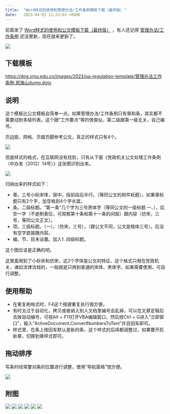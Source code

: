 ```yaml
---
title:  "Word样式的使用和管理办法/工作条例模板下载（最终版）"
date:   2023-04-01 11:33:03 +0800
---
```


前面发了 [Word样式的使用和公文模板下载（最终版）](/2023/03/23/word-oa-template.html) ，有人还记得 [管理办法/工作条例](/2022/01/09/word-style-oa-template.html) 还没更新，现在就来更新了。

![](/images/2023/oa-regulation-template/regulation1.gif)

## 下载模板

https://dog.xmu.edu.cn/images/2023/oa-regulation-template/管理办法工作条例.郑海山dump.dotx

## 说明

这个模板比公文模板会简单一点。如果管理办法/工作条例只有章和条，其实都不需要动到多级列表。这个跟“工作要点”等的很类似，第二级跟第一级无关，自己编号。

页边距、网格、页眉页脚参考公文，真正的样式只有4个。

![](/images/2023/oa-regulation-template/style.png)

但是样式的格式，在互联网没有找到，只有从下面《党政机关公文处理工作条例（中办发〔2012〕14号）》这张图识别出来。

![](/images/2023/oa-regulation-template/tiaoli1.jpg)

归纳出来的样式如下：

- 章。三号小标宋体，居中，段前段后半行。（等同公文的附件标题）。如果章标题只有2个字，加空格到4个字长度。
- 条。二级标题。“第一条”几个字为三号黑体字（等同公文的一级标题 一、），后空一字（不是制表位，可观察第十条和第十一条的间距）跟内容（仿宋，三号，等同公文正文）。
- 项。三级标题。（一），（仿宋，三号），（跟公文不同，公文是楷体三号）。后没有空字直接跟内容。
- 编、节、目未设置。加入1. 四级标题。

这个图应该是正确的吧。

这里面用到了小标宋和仿宋，这2个字体是公文的特征，这个格式只用在党政机关，诸如法律法规的，一般就是只用到普通的宋体、黑体字。如果需要使用，可自行调整。

## 使用帮助

- 在重复刷格式时，F4这个按键重复执行很方便。
- 有时太过于自动化，拷贝或者纳入别人文档里编号会乱掉，可以在文章定稿后去掉自动编号，可按Alt + F11打开VBA编辑窗口，然后按Ctrl + G进入“立即窗口”，输入“ActiveDocument.ConvertNumbersToText”并且回车即可。
- 样式里，在条上按回车默认是新的条，这个样式的后续都调整过，如果要开启新章，切换到章样式即可。

## 拖动排序

写条时经常要对条的位置进行调整，使用“导航窗格”很方便。

![](/images/2023/oa-regulation-template/regulation2.gif)

## 附图

![](/images/2023/oa-regulation-template/regulation_Page1.png)
![](/images/2023/oa-regulation-template/regulation_Page2.png)
![](/images/2023/oa-regulation-template/regulation_Page3.png)
![](/images/2023/oa-regulation-template/regulation_Page4.png)
![](/images/2023/oa-regulation-template/regulation_Page5.png)
![](/images/2023/oa-regulation-template/regulation_Page6.png)
